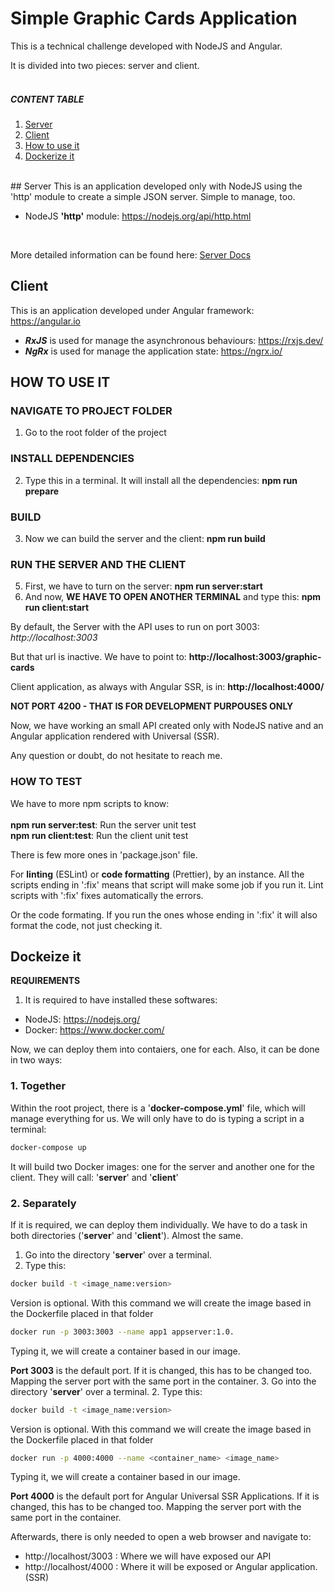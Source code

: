 <!-- markdownlint-disable MD001 MD033-->
# Simple Graphic Cards Application

This is a technical challenge developed with NodeJS and Angular.

It is divided into two pieces: server and client.
<br>
<br>

##### **CONTENT TABLE**

1. [Server](#server)
2. [Client](#client)
3. [How to use it](#how-to-use-it)
4. [Dockerize it](#docker)
<br>
## Server
<span id="server"></div>
This is an application developed only with NodeJS using the 'http' module to create a simple JSON server. Simple to manage, too.

- NodeJS **'http'** module: https://nodejs.org/api/http.html
<br>

More detailed information can be found here: [Server Docs](/server/README.md)

## Client

This is an application developed under Angular framework: https://angular.io

- **_RxJS_** is used for manage the asynchronous behaviours: <https://rxjs.dev/>
- **_NgRx_** is used for manage the application state: <https://ngrx.io/>

## HOW TO USE IT
<div id="how-to-use-it"></div>

### **NAVIGATE TO PROJECT FOLDER**
1. Go to the root folder of the project

### **INSTALL DEPENDENCIES**
2. Type this in a terminal. It will install all the dependencies: **npm run prepare**

### **BUILD**
3. Now we can build the server and the client: **npm run build**

### **RUN THE SERVER AND THE CLIENT**
5. First, we have to turn on the server: **npm run server:start** 
6. And now, **WE HAVE TO OPEN ANOTHER TERMINAL** and type this: **npm run client:start**

By default, the Server with the API uses to run on port 3003:
*http://localhost:3003*

But that url is inactive. We have to point to:
**http://localhost:3003/graphic-cards**

Client application, as always with Angular SSR, is in: **http://localhost:4000/**

**NOT PORT 4200 - THAT IS FOR DEVELOPMENT PURPOUSES ONLY**

Now, we have working an small API created only with NodeJS native and an Angular application rendered with Universal (SSR).

Any question or doubt, do not hesitate to reach me.

### **HOW TO TEST**

We have to more npm scripts to know:
<br/><br/>
**npm run server:test**: Run the server unit test
<br>
**npm run client:test**: Run the client unit test
<br>

There is few more ones in 'package.json' file.

For **linting** (ESLint) or **code formatting** (Prettier), by an instance.
All the scripts ending in ':fix' means that script will make some job if you run it. Lint scripts with ':fix' fixes automatically the errors.

Or the code formating. If you run the ones whose ending in ':fix' it will also format the code, not just checking it.
## Dockeize it
<span id="docker"></div>
**REQUIREMENTS**
1. It is required to have installed these softwares:
- NodeJS: https://nodejs.org/
- Docker: https://www.docker.com/

Now, we can deploy them into contaiers, one for each.
Also, it can be done in two ways:
<br/>
### 1. Together
Within the root project, there is a '**docker-compose.yml**' file, which will manage everything for us. We will only have to do is typing a script in a terminal:
```bash
docker-compose up
```
It will build two Docker images: one for the server and another one for the client. They will call: '**server**' and '**client**'

### 2. Separately
If it is required, we can deploy them individually.
We have to do a task in both directories ('**server**' and '**client**'). Almost the same.

1. Go into the directory '**server**' over a terminal.
2. Type this:
```bash
docker build -t <image_name:version>
```
Version is optional. With this command we will create the image based in the Dockerfile placed in that folder

```bash
docker run -p 3003:3003 --name app1 appserver:1.0.
```
Typing it, we will create a container based in our image.

**Port 3003** is the default port. If it is changed, this has to be changed too. Mapping the server port with the same port in the container.
3. Go into the directory '**server**' over a terminal.
2. Type this:
```bash
docker build -t <image_name:version>
```
Version is optional. With this command we will create the image based in the Dockerfile placed in that folder

```bash
docker run -p 4000:4000 --name <container_name> <image_name>
```
Typing it, we will create a container based in our image.

**Port 4000** is the default port for Angular Universal SSR Applications. If it is changed, this has to be changed too. Mapping the server port with the same port in the container.

Afterwards, there is only needed to open a web browser and navigate to:
- http://localhost/3003 : Where we will have exposed our API
- http://localhost/4000 : Where it will be exposed or Angular application. (SSR)